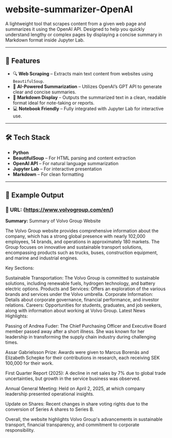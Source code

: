 # website-summarizer-OpenAI

A lightweight tool that scrapes content from a given web page and summarizes it using the OpenAI API. Designed to help you quickly understand lengthy or complex pages by displaying a concise summary in Markdown format inside Jupyter Lab.

---

## 🚀 Features

- 🔍 **Web Scraping** – Extracts main text content from websites using `BeautifulSoup`.
- 🤖 **AI-Powered Summarization** – Utilizes OpenAI’s GPT API to generate clear and concise summaries.
- 📝 **Markdown Display** – Outputs the summarized text in a clean, readable format ideal for note-taking or reports.
- 💻 **Notebook Friendly** – Fully integrated with Jupyter Lab for interactive use.

---

## 🛠️ Tech Stack

- **Python**
- **BeautifulSoup** – For HTML parsing and content extraction
- **OpenAI API** – For natural language summarization
- **Jupyter Lab** – For interactive presentation
- **Markdown** – For clean formatting

---

## 📌 Example Output

### 🔗 URL: (https://www.volvogroup.com/en/)

**Summary:**
Summary of Volvo Group Website

The Volvo Group website provides comprehensive information about the company, which has a strong global presence with nearly 102,000 employees, 14 brands, and operations in approximately 180 markets. The Group focuses on innovative and sustainable transport solutions, encompassing products such as trucks, buses, construction equipment, and marine and industrial engines.

Key Sections:

Sustainable Transportation: The Volvo Group is committed to sustainable solutions, including renewable fuels, hydrogen technology, and battery electric options.
Products and Services: Offers an exploration of the various brands and services under the Volvo umbrella.
Corporate Information: Details about corporate governance, financial performance, and investor relations.
Careers: Opportunities for students, graduates, and job seekers, along with information about working at Volvo Group.
Latest News Highlights:

Passing of Andrea Fuder: The Chief Purchasing Officer and Executive Board member passed away after a short illness. She was known for her leadership in transforming the supply chain industry during challenging times.

Assar Gabrielsson Prize: Awards were given to Marcus Borenäs and Elizabeth Schepke for their contributions in research, each receiving SEK 100,000 for their work.

First Quarter Report (2025): A decline in net sales by 7% due to global trade uncertainties, but growth in the service business was observed.

Annual General Meeting: Held on April 2, 2025, at which company leadership presented operational insights.

Update on Shares: Recent changes in share voting rights due to the conversion of Series A shares to Series B.

Overall, the website highlights Volvo Group's advancements in sustainable transport, financial transparency, and commitment to corporate responsibility.
